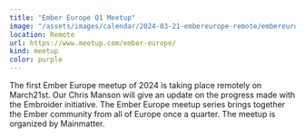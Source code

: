 ```yaml
---
title: "Ember Europe Q1 Meetup"
image: "/assets/images/calendar/2024-03-21-embereurope-remote/embereurope.jpg"
location: Remote
url: https://www.meetup.com/ember-europe/
kind: meetup
color: purple
---
```


The first Ember Europe meetup of 2024 is taking place remotely on March21st. Our
Chris Manson will give an update on the progress made with the Embroider
initiative. The Ember Europe meetup series brings together the Ember community
from all of Europe once a quarter. The meetup is organized by Mainmatter.
